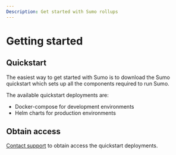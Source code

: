```yaml
---
Description: Get started with Sumo rollups
---
```


# Getting started

## Quickstart

The easiest way to get started with Sumo is to download the Sumo quickstart which sets up all the
components required to run Sumo.

The available quickstart deployments are:

* Docker-compose for development environments
* Helm charts for production environments

## Obtain access

[Contact support](https://consensys.net/rollup/) to obtain access the quickstart deployments.
